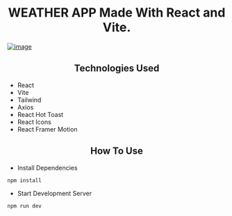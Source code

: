 # <div align="center">WEATHER APP Made With React and Vite.</div>

<a href="[da-weather.vercel.app](http://da-weather.vercel.app/)">![image](https://github.com/danyalmoazzam/WeatherApp-React-Tail-Framer/assets/154667312/5c4d32a3-9f64-48d2-8d0f-0804efc37811)</a>

## <div align="center">Technologies Used</div>

- React
- Vite
- Tailwind
- Axios
- React Hot Toast
- React Icons
- React Framer Motion

## <div align="center">How To Use</div>

- Install Dependencies

```bash
npm install
```

- Start Development Server

```bash
npm run dev
```
